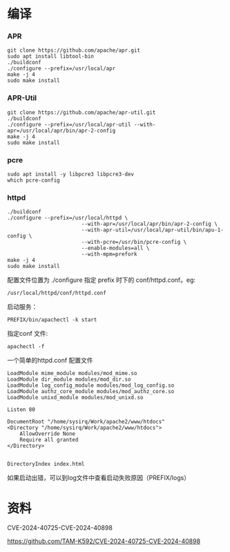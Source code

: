 # 编译

### APR

```
git clone https://github.com/apache/apr.git
sudo apt install libtool-bin
./buildconf
./configure --prefix=/usr/local/apr
make -j 4
sudo make install
```

### APR-Util

```
git clone https://github.com/apache/apr-util.git
./buildconf
./configure --prefix=/usr/local/apr-util --with-apr=/usr/local/apr/bin/apr-2-config
make -j 4
sudo make install
```

### pcre

```
sudo apt install -y libpcre3 libpcre3-dev
which pcre-config
```

### httpd

```
./buildconf
./configure --prefix=/usr/local/httpd \
						--with-apr=/usr/local/apr/bin/apr-2-config \
						--with-apr-util=/usr/local/apr-util/bin/apu-1-config \
						--with-pcre=/usr/bin/pcre-config \
						--enable-modules=all \
						--with-mpm=prefork
make -j 4
sudo make install
```
配置文件位置为 ./configure 指定 prefix 时下的 conf/httpd.conf。eg:
```
/usr/local/httpd/conf/httpd.conf
```

启动服务：
```
PREFIX/bin/apachectl -k start
```

指定conf 文件:

```
apachectl -f 
```

一个简单的httpd.conf 配置文件

```
LoadModule mime_module modules/mod_mime.so
LoadModule dir_module modules/mod_dir.so
LoadModule log_config_module modules/mod_log_config.so
LoadModule authz_core_module modules/mod_authz_core.so
LoadModule unixd_module modules/mod_unixd.so

Listen 80

DocumentRoot "/home/sysirq/Work/apache2/www/htdocs"
<Directory "/home/sysirq/Work/apache2/www/htdocs">
    AllowOverride None
    Require all granted
</Directory>


DirectoryIndex index.html
```

如果启动出错，可以到log文件中查看启动失败原因（PREFIX/logs）

# 资料

CVE-2024-40725-CVE-2024-40898

https://github.com/TAM-K592/CVE-2024-40725-CVE-2024-40898